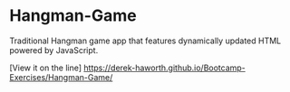 # Hangman-Game
Traditional Hangman game app that features dynamically updated HTML powered by JavaScript.

[View it on the line] https://derek-haworth.github.io/Bootcamp-Exercises/Hangman-Game/